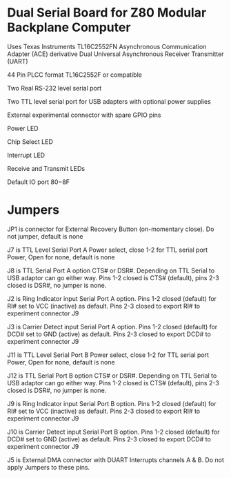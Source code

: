 # Dual Serial Board for Z80 Modular Backplane Computer

Uses Texas Instruments TL16C2552FN Asynchronous Communication Adapter (ACE) derivative Dual Universal Asynchronous Receiver Transmitter (UART)

44 Pin PLCC format TL16C2552F or compatible

Two Real RS-232 level serial port

Two TTL level serial port for USB adapters with optional power supplies

External experimental connector with spare GPIO pins

Power LED

Chip Select LED

Interrupt LED

Receive and Transmit LEDs

Default IO port $80-$8F

# Jumpers

JP1 is connector for External Recovery Button (on-momentary close).  Do not jumper, default is none



J7 is TTL Level Serial Port A Power select, close 1-2 for TTL serial port Power, Open for none, default is none

J8 is TTL Serial Port A option CTS# or DSR#. Depending on TTL Serial to USB adaptor can go either way. Pins 1-2 closed is CTS# (default), pins 2-3 closed is DSR#, no jumper is none.

J2 is Ring Indicator input Serial Port A option. Pins 1-2 closed (default) for RI# set to VCC (inactive) as default. Pins 2-3 closed to export RI# to experiment connector J9

J3 is Carrier Detect input Serial Port A option. Pins 1-2 closed (default) for DCD# set to GND (active) as default. Pins 2-3 closed to export DCD# to experiment connector J9



J11 is TTL Level Serial Port B Power select, close 1-2 for TTL serial port Power, Open for none, default is none

J12 is TTL Serial Port B option CTS# or DSR#. Depending on TTL Serial to USB adaptor can go either way. Pins 1-2 closed is CTS# (default), pins 2-3 closed is DSR#, no jumper is none.

J9 is Ring Indicator input Serial Port B option. Pins 1-2 closed (default) for RI# set to VCC (inactive) as default. Pins 2-3 closed to export RI# to experiment connector J9

J10 is Carrier Detect input Serial Port B option. Pins 1-2 closed (default) for DCD# set to GND (active) as default. Pins 2-3 closed to export DCD# to experiment connector J9



J5 is External DMA connector with DUART Interrupts channels A & B.  Do not apply Jumpers to these pins.
